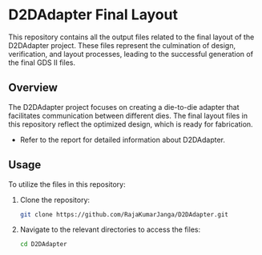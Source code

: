 # **D2DAdapter Final Layout**

This repository contains all the output files related to the final layout of the D2DAdapter project. These files represent the culmination of design, verification, and layout processes, leading to the successful generation of the final GDS II files.

## Overview

The D2DAdapter project focuses on creating a die-to-die adapter that facilitates communication between different dies. The final layout files in this repository reflect the optimized design, which is ready for fabrication.

- Refer to the report for detailed information about D2DAdapter.

## Usage
To utilize the files in this repository:
1. Clone the repository:
   ```bash
   git clone https://github.com/RajaKumarJanga/D2DAdapter.git
2. Navigate to the relevant directories to access the files:
   ```bash
   cd D2DAdapter
